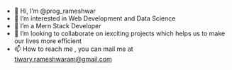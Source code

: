- 👋 Hi, I’m @prog_rameshwar
- 👀 I’m interested in Web Development and Data Science
- 🌱 I’m a Mern Stack Developer
- 💞️ I’m looking to collaborate on iexciting projects which helps us to make our lives more efficient
- 📫 How to reach me , you can mail me at tiwary.rameshwaram@gmail.com

<!---
programeshwar/programeshwar is a ✨ special ✨ repository because its `README.md` (this file) appears on your GitHub profile.
You can click the Preview link to take a look at your changes.
--->
